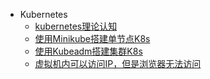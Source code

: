 + Kubernetes
  - [kubernetes理论认知](k8s/kubernetes理论认知.md)
  - [使用Minikube搭建单节点K8s](k8s/使用Minikube搭建单节点K8s.md)
  - [使用Kubeadm搭建集群K8s](k8s/使用Kubeadm搭建集群K8s.md)
  - [虚拟机内可以访问IP，但是浏览器无法访问](k8s/虚拟机内可以访问IP，但是浏览器无法访问.md)
